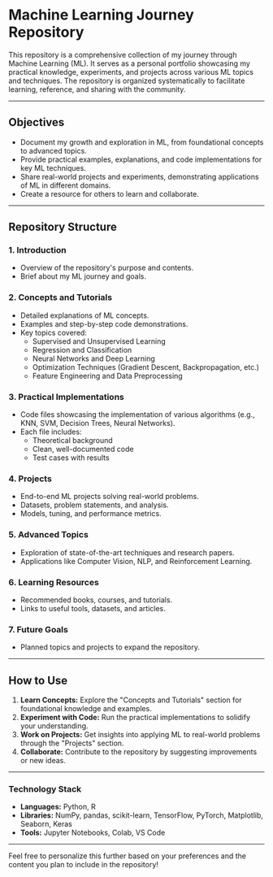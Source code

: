 # **Machine Learning Journey Repository**

This repository is a comprehensive collection of my journey through Machine Learning (ML). It serves as a personal portfolio showcasing my practical knowledge, experiments, and projects across various ML topics and techniques. The repository is organized systematically to facilitate learning, reference, and sharing with the community.

---

## **Objectives**
- Document my growth and exploration in ML, from foundational concepts to advanced topics.
- Provide practical examples, explanations, and code implementations for key ML techniques.
- Share real-world projects and experiments, demonstrating applications of ML in different domains.
- Create a resource for others to learn and collaborate.

---

## **Repository Structure**
### 1. **Introduction**
   - Overview of the repository's purpose and contents.
   - Brief about my ML journey and goals.

### 2. **Concepts and Tutorials**
   - Detailed explanations of ML concepts.
   - Examples and step-by-step code demonstrations.
   - Key topics covered:
     - Supervised and Unsupervised Learning
     - Regression and Classification
     - Neural Networks and Deep Learning
     - Optimization Techniques (Gradient Descent, Backpropagation, etc.)
     - Feature Engineering and Data Preprocessing

### 3. **Practical Implementations**
   - Code files showcasing the implementation of various algorithms (e.g., KNN, SVM, Decision Trees, Neural Networks).
   - Each file includes:
     - Theoretical background
     - Clean, well-documented code
     - Test cases with results

### 4. **Projects**
   - End-to-end ML projects solving real-world problems.
   - Datasets, problem statements, and analysis.
   - Models, tuning, and performance metrics.

### 5. **Advanced Topics**
   - Exploration of state-of-the-art techniques and research papers.
   - Applications like Computer Vision, NLP, and Reinforcement Learning.

### 6. **Learning Resources**
   - Recommended books, courses, and tutorials.
   - Links to useful tools, datasets, and articles.

### 7. **Future Goals**
   - Planned topics and projects to expand the repository.

---

## **How to Use**
1. **Learn Concepts:** Explore the "Concepts and Tutorials" section for foundational knowledge and examples.
2. **Experiment with Code:** Run the practical implementations to solidify your understanding.
3. **Work on Projects:** Get insights into applying ML to real-world problems through the "Projects" section.
4. **Collaborate:** Contribute to the repository by suggesting improvements or new ideas.

---

### **Technology Stack**
- **Languages:** Python, R
- **Libraries:** NumPy, pandas, scikit-learn, TensorFlow, PyTorch, Matplotlib, Seaborn, Keras
- **Tools:** Jupyter Notebooks, Colab, VS Code

---

Feel free to personalize this further based on your preferences and the content you plan to include in the repository!
